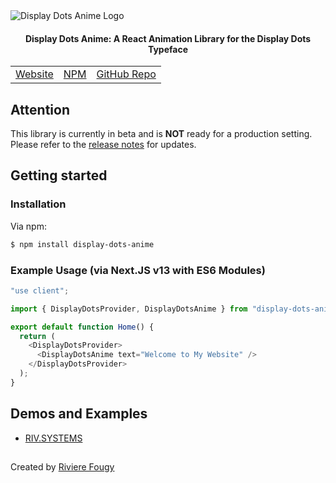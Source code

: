 <img alt="Display Dots Anime Logo" src="https://github.com/rfougy/display-dots-anime/assets/77861258/8d78c0cd-b591-4bda-bbb6-b0e129d33af1">

<h4 align="center">Display Dots Anime: A React Animation Library for the Display Dots Typeface</h4>

<table align="center">
  <tbody>
    <tr>
      <td>
        <a href="https://display-dots-anime.vercel.app/">Website</a>
      </td>
      <td>
        <a href="https://www.npmjs.com/package/display-dots-anime">NPM</a>
      </td>
      <td>
        <a href="https://github.com/rfougy/display-dots-anime">GitHub Repo</a>
      </td>
    </tr>
  </tbody>
</table>

## Attention

This library is currently in beta and is **NOT** ready for a production setting. Please refer to the [release notes](https://github.com/rfougy/display-dots-anime/releases) for updates.

## Getting started

### Installation

Via npm:

```bash
$ npm install display-dots-anime
```

### Example Usage (via Next.JS v13 with ES6 Modules)

```javascript
"use client";

import { DisplayDotsProvider, DisplayDotsAnime } from "display-dots-anime";

export default function Home() {
  return (
    <DisplayDotsProvider>
      <DisplayDotsAnime text="Welcome to My Website" />
    </DisplayDotsProvider>
  );
}

```

## Demos and Examples

* [RIV.SYSTEMS](https://riv.systems/)

##

Created by [Riviere Fougy](https://riv.systems/)
